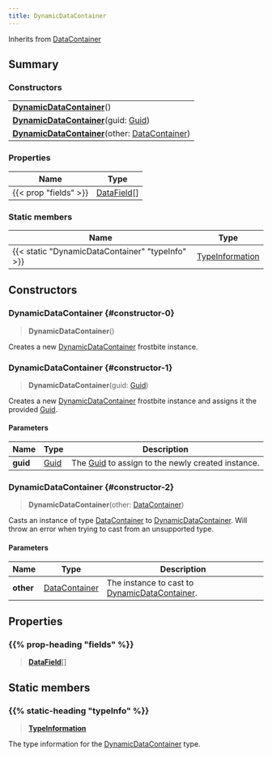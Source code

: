 ```yaml
---
title: DynamicDataContainer
---
```


Inherits from [DataContainer](/vext/ref/shared/type/datacontainer)

## Summary

### Constructors

|  |
| --- |
| **[DynamicDataContainer](#constructor-0)**() |
| **[DynamicDataContainer](#constructor-1)**(guid: [Guid](/vext/ref/shared/type/guid)) |
| **[DynamicDataContainer](#constructor-2)**(other: [DataContainer](/vext/ref/shared/type/datacontainer)) |

### Properties

| Name | Type |
| ---- | ---- |
| {{< prop "fields" >}} | [DataField](/vext/ref/fb/datafield)[] |

### Static members

| Name | Type |
| ---- | ---- |
| {{< static "DynamicDataContainer" "typeInfo" >}} | [TypeInformation](/vext/ref/shared/type/typeinformation) |

## Constructors

### DynamicDataContainer {#constructor-0}

> **DynamicDataContainer**()

Creates a new [DynamicDataContainer](/vext/ref/fb/dynamicdatacontainer) frostbite instance.

### DynamicDataContainer {#constructor-1}

> **DynamicDataContainer**(guid: [Guid](/vext/ref/shared/type/guid))

Creates a new [DynamicDataContainer](/vext/ref/fb/dynamicdatacontainer) frostbite instance and assigns it the provided [Guid](/vext/ref/shared/type/guid).

#### Parameters

| Name | Type | Description |
| ---- | ---- | ----------- |
| **guid** | [Guid](/vext/ref/shared/type/guid) | The [Guid](/vext/ref/shared/type/guid) to assign to the newly created instance. |

### DynamicDataContainer {#constructor-2}

> **DynamicDataContainer**(other: [DataContainer](/vext/ref/shared/type/datacontainer))

Casts an instance of type [DataContainer](/vext/ref/shared/type/datacontainer) to [DynamicDataContainer](/vext/ref/fb/dynamicdatacontainer). Will throw an error when trying to cast from an unsupported type.

#### Parameters

| Name | Type | Description |
| ---- | ---- | ----------- |
| **other** | [DataContainer](/vext/ref/shared/type/datacontainer) | The instance to cast to [DynamicDataContainer](/vext/ref/fb/dynamicdatacontainer). |

## Properties

### {{% prop-heading "fields" %}}

> **[DataField](/vext/ref/fb/datafield)**[]

## Static members

### {{% static-heading "typeInfo" %}}

> **[TypeInformation](/vext/ref/shared/type/typeinformation)**

The type information for the [DynamicDataContainer](/vext/ref/fb/dynamicdatacontainer) type.

